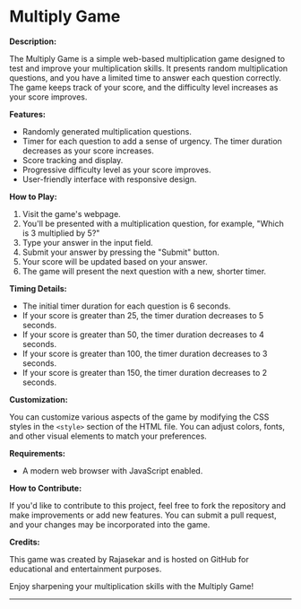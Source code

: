 # Multiply Game

**Description:**

The Multiply Game is a simple web-based multiplication game designed to test and improve your multiplication skills. It presents random multiplication questions, and you have a limited time to answer each question correctly. The game keeps track of your score, and the difficulty level increases as your score improves.

**Features:**

- Randomly generated multiplication questions.
- Timer for each question to add a sense of urgency. The timer duration decreases as your score increases.
- Score tracking and display.
- Progressive difficulty level as your score improves.
- User-friendly interface with responsive design.

**How to Play:**

1. Visit the game's webpage.
2. You'll be presented with a multiplication question, for example, "Which is 3 multiplied by 5?"
3. Type your answer in the input field.
4. Submit your answer by pressing the "Submit" button.
5. Your score will be updated based on your answer.
6. The game will present the next question with a new, shorter timer.

**Timing Details:**

- The initial timer duration for each question is 6 seconds.
- If your score is greater than 25, the timer duration decreases to 5 seconds.
- If your score is greater than 50, the timer duration decreases to 4 seconds.
- If your score is greater than 100, the timer duration decreases to 3 seconds.
- If your score is greater than 150, the timer duration decreases to 2 seconds.

**Customization:**

You can customize various aspects of the game by modifying the CSS styles in the `<style>` section of the HTML file. You can adjust colors, fonts, and other visual elements to match your preferences.

**Requirements:**

- A modern web browser with JavaScript enabled.

**How to Contribute:**

If you'd like to contribute to this project, feel free to fork the repository and make improvements or add new features. You can submit a pull request, and your changes may be incorporated into the game.

**Credits:**

This game was created by Rajasekar and is hosted on GitHub for educational and entertainment purposes.

Enjoy sharpening your multiplication skills with the Multiply Game!

---
